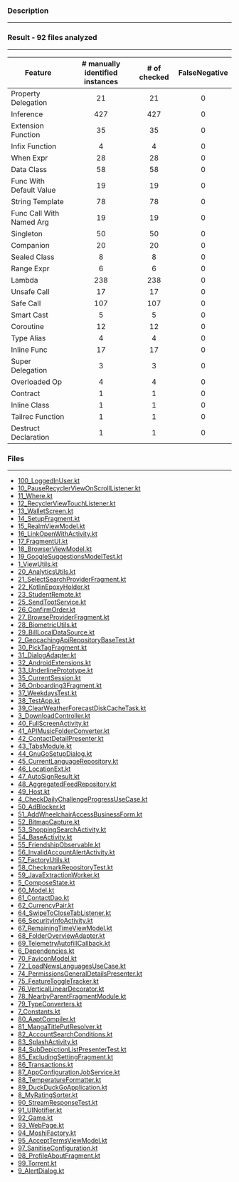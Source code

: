 ### Description
---
### Result - 92 files analyzed
---
|Feature|# manually identified instances|# of checked|FalseNegative|
|---|:---:|:---:|:---:|
|Property Delegation|21|21|0|
|Inference|427|427|0|
|Extension Function|35|35|0|
|Infix Function|4|4|0|
|When Expr|28|28|0|
|Data Class|58|58|0|
|Func With Default Value|19|19|0|
|String Template|78|78|0|
|Func Call With Named Arg|19|19|0|
|Singleton|50|50|0|
|Companion|20|20|0|
|Sealed Class|8|8|0|
|Range Expr|6|6|0|
|Lambda|238|238|0|
|Unsafe Call|17|17|0|
|Safe Call|107|107|0|
|Smart Cast|5|5|0|
|Coroutine|12|12|0|
|Type Alias|4|4|0|
|Inline Func|17|17|0|
|Super Delegation|3|3|0|
|Overloaded Op|4|4|0|
|Contract|1|1|0|
|Inline Class|1|1|0|
|Tailrec Function|1|1|0|
|Destruct Declaration|1|1|0|
### Files
---
  - [100_LoggedInUser.kt](md/recall/100_LoggedInUser.md)
  - [10_PauseRecyclerViewOnScrollListener.kt](md/recall/10_PauseRecyclerViewOnScrollListener.md)
  - [11_Where.kt](md/recall/11_Where.md)
  - [12_RecyclerViewTouchListener.kt](md/recall/12_RecyclerViewTouchListener.md)
  - [13_WalletScreen.kt](md/recall/13_WalletScreen.md)
  - [14_SetupFragment.kt](md/recall/14_SetupFragment.md)
  - [15_RealmViewModel.kt](md/recall/15_RealmViewModel.md)
  - [16_LinkOpenWithActivity.kt](md/recall/16_LinkOpenWithActivity.md)
  - [17_FragmentUI.kt](md/recall/17_FragmentUI.md)
  - [18_BrowserViewModel.kt](md/recall/18_BrowserViewModel.md)
  - [19_GoogleSuggestionsModelTest.kt](md/recall/19_GoogleSuggestionsModelTest.md)
  - [1_ViewUtils.kt](md/recall/1_ViewUtils.md)
  - [20_AnalyticsUtils.kt](md/recall/20_AnalyticsUtils.md)
  - [21_SelectSearchProviderFragment.kt](md/recall/21_SelectSearchProviderFragment.md)
  - [22_KotlinEpoxyHolder.kt](md/recall/22_KotlinEpoxyHolder.md)
  - [23_StudentRemote.kt](md/recall/23_StudentRemote.md)
  - [25_SendTootService.kt](md/recall/25_SendTootService.md)
  - [26_ConfirmOrder.kt](md/recall/26_ConfirmOrder.md)
  - [27_BrowseProviderFragment.kt](md/recall/27_BrowseProviderFragment.md)
  - [28_BiometricUtils.kt](md/recall/28_BiometricUtils.md)
  - [29_BillLocalDataSource.kt](md/recall/29_BillLocalDataSource.md)
  - [2_GeocachingApiRepositoryBaseTest.kt](md/recall/2_GeocachingApiRepositoryBaseTest.md)
  - [30_PickTagFragment.kt](md/recall/30_PickTagFragment.md)
  - [31_DialogAdapter.kt](md/recall/31_DialogAdapter.md)
  - [32_AndroidExtensions.kt](md/recall/32_AndroidExtensions.md)
  - [33_UnderlinePrototype.kt](md/recall/33_UnderlinePrototype.md)
  - [35_CurrentSession.kt](md/recall/35_CurrentSession.md)
  - [36_Onboarding3Fragment.kt](md/recall/36_Onboarding3Fragment.md)
  - [37_WeekdaysTest.kt](md/recall/37_WeekdaysTest.md)
  - [38_TestApp.kt](md/recall/38_TestApp.md)
  - [39_ClearWeatherForecastDiskCacheTask.kt](md/recall/39_ClearWeatherForecastDiskCacheTask.md)
  - [3_DownloadController.kt](md/recall/3_DownloadController.md)
  - [40_FullScreenActivity.kt](md/recall/40_FullScreenActivity.md)
  - [41_APIMusicFolderConverter.kt](md/recall/41_APIMusicFolderConverter.md)
  - [42_ContactDetailPresenter.kt](md/recall/42_ContactDetailPresenter.md)
  - [43_TabsModule.kt](md/recall/43_TabsModule.md)
  - [44_GnuGoSetupDialog.kt](md/recall/44_GnuGoSetupDialog.md)
  - [45_CurrentLanguageRepository.kt](md/recall/45_CurrentLanguageRepository.md)
  - [46_LocationExt.kt](md/recall/46_LocationExt.md)
  - [47_AutoSignResult.kt](md/recall/47_AutoSignResult.md)
  - [48_AggregatedFeedRepository.kt](md/recall/48_AggregatedFeedRepository.md)
  - [49_Host.kt](md/recall/49_Host.md)
  - [4_CheckDailyChallengeProgressUseCase.kt](md/recall/4_CheckDailyChallengeProgressUseCase.md)
  - [50_AdBlocker.kt](md/recall/50_AdBlocker.md)
  - [51_AddWheelchairAccessBusinessForm.kt](md/recall/51_AddWheelchairAccessBusinessForm.md)
  - [52_BitmapCapture.kt](md/recall/52_BitmapCapture.md)
  - [53_ShoppingSearchActivity.kt](md/recall/53_ShoppingSearchActivity.md)
  - [54_BaseActivity.kt](md/recall/54_BaseActivity.md)
  - [55_FriendshipObservable.kt](md/recall/55_FriendshipObservable.md)
  - [56_InvalidAccountAlertActivity.kt](md/recall/56_InvalidAccountAlertActivity.md)
  - [57_FactoryUtils.kt](md/recall/57_FactoryUtils.md)
  - [58_CheckmarkRepositoryTest.kt](md/recall/58_CheckmarkRepositoryTest.md)
  - [59_JavaExtractionWorker.kt](md/recall/59_JavaExtractionWorker.md)
  - [5_ComposeState.kt](md/recall/5_ComposeState.md)
  - [60_Model.kt](md/recall/60_Model.md)
  - [61_ContactDao.kt](md/recall/61_ContactDao.md)
  - [62_CurrencyPair.kt](md/recall/62_CurrencyPair.md)
  - [64_SwipeToCloseTabListener.kt](md/recall/64_SwipeToCloseTabListener.md)
  - [66_SecurityInfoActivity.kt](md/recall/66_SecurityInfoActivity.md)
  - [67_RemainingTimeViewModel.kt](md/recall/67_RemainingTimeViewModel.md)
  - [68_FolderOverviewAdapter.kt](md/recall/68_FolderOverviewAdapter.md)
  - [69_TelemetryAutofillCallback.kt](md/recall/69_TelemetryAutofillCallback.md)
  - [6_Dependencies.kt](md/recall/6_Dependencies.md)
  - [70_FaviconModel.kt](md/recall/70_FaviconModel.md)
  - [72_LoadNewsLanguagesUseCase.kt](md/recall/72_LoadNewsLanguagesUseCase.md)
  - [74_PermissionsGeneralDetailsPresenter.kt](md/recall/74_PermissionsGeneralDetailsPresenter.md)
  - [75_FeatureToggleTracker.kt](md/recall/75_FeatureToggleTracker.md)
  - [76_VerticalLinearDecorator.kt](md/recall/76_VerticalLinearDecorator.md)
  - [78_NearbyParentFragmentModule.kt](md/recall/78_NearbyParentFragmentModule.md)
  - [79_TypeConverters.kt](md/recall/79_TypeConverters.md)
  - [7_Constants.kt](md/recall/7_Constants.md)
  - [80_AaptCompiler.kt](md/recall/80_AaptCompiler.md)
  - [81_MangaTitlePutResolver.kt](md/recall/81_MangaTitlePutResolver.md)
  - [82_AccountSearchConditions.kt](md/recall/82_AccountSearchConditions.md)
  - [83_SplashActivity.kt](md/recall/83_SplashActivity.md)
  - [84_SubDepictionListPresenterTest.kt](md/recall/84_SubDepictionListPresenterTest.md)
  - [85_ExcludingSettingFragment.kt](md/recall/85_ExcludingSettingFragment.md)
  - [86_Transactions.kt](md/recall/86_Transactions.md)
  - [87_AppConfigurationJobService.kt](md/recall/87_AppConfigurationJobService.md)
  - [88_TemperatureFormatter.kt](md/recall/88_TemperatureFormatter.md)
  - [89_DuckDuckGoApplication.kt](md/recall/89_DuckDuckGoApplication.md)
  - [8_MyRatingSorter.kt](md/recall/8_MyRatingSorter.md)
  - [90_StreamResponseTest.kt](md/recall/90_StreamResponseTest.md)
  - [91_UINotifier.kt](md/recall/91_UINotifier.md)
  - [92_Game.kt](md/recall/92_Game.md)
  - [93_WebPage.kt](md/recall/93_WebPage.md)
  - [94_MoshiFactory.kt](md/recall/94_MoshiFactory.md)
  - [95_AcceptTermsViewModel.kt](md/recall/95_AcceptTermsViewModel.md)
  - [97_SanitiseConfiguration.kt](md/recall/97_SanitiseConfiguration.md)
  - [98_ProfileAboutFragment.kt](md/recall/98_ProfileAboutFragment.md)
  - [99_Torrent.kt](md/recall/99_Torrent.md)
  - [9_AlertDialog.kt](md/recall/9_AlertDialog.md)
